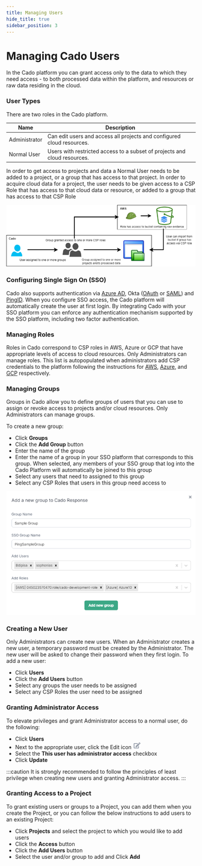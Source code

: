 ```yaml
---
title: Managing Users
hide_title: true
sidebar_position: 3
---
```

# Managing Cado Users
In the Cado platform you can grant access only to the data to which they need access - to both processed data within the platform, and resources or raw data residing in the cloud. 

### User Types
There are two roles in the Cado platform. 

| Name | Description |
| ---- | ----------- |
| Administrator | Can edit users and access all projects and configured cloud resources. |
| Normal User | Users with restricted access to a subset of projects and cloud resources. |

In order to get access to projects and data a Normal User needs to be added to a project, or a group that has access to that project. In order to acquire cloud data for a project, the user needs to be given access to a CSP Role that has access to that cloud data or resource, or added to a group that has access to that CSP Role


![Users-Groups-Roles](/img/users-groups-roles.png)

### Configuring Single Sign On (SSO)
Cado also supports authentication via [Azure AD](sso/azure-ad.md), Okta ([OAuth](sso/okta.md) or [SAML](sso/okta_saml.md)) and [PingID](sso/ping_saml.md). When you configure SSO access, the Cado platform will automatically create the user at first login. By integrating Cado with your SSO platform you can enforce any authentication mechanism supported by the SSO platform, including two factor authentication.

### Managing Roles
Roles in Cado correspond to CSP roles in AWS, Azure or GCP that have appropriate levels of access to cloud resources. Only Administrators can manage roles. This list is autopopulated when administrators add CSP credentials to the platform following the instructions for [AWS](/cado-response/deploy/aws/iam/cross-account-creation#adding-the-role-to-cado), [Azure](/cado-response/deploy/azure/azure-cross-tenancy-subscriptions#registering-credentials-within-cado), and [GCP](/cado-response/deploy/gcp/gcp-settings#entering-settings) respectively.

### Managing Groups
Groups in Cado allow you to define groups of users that you can use to assign or revoke access to projects and/or cloud resources. Only Administrators can manage groups. 

To create a new group:
- Click **Groups**
- Click the **Add Group** button
- Enter the name of the group
- Enter the name of a group in your SSO platform that corresponds to this group. When selected, any members of your SSO group that log into the Cado Platform will automatically be joined to this group
- Select any users that need to assigned to this group
- Select any CSP Roles that users in this group need access to

![Groups](/img/groups.png)

### Creating a New User
Only Administrators can create new users.  When an Administrator creates a new user, a temporary password must be created by the Administrator.  The new user will be asked to change their password when they first login.
To add a new user:
- Click **Users** 
- Click the **Add Users** button
- Select any groups the user needs to be assigned
- Select any CSP Roles the user need to be assigned

### Granting Administrator Access
To elevate privileges and grant Administrator access to a normal user, do the following:
- Click **Users**
- Next to the appropriate user, click the Edit icon ![Edit](/img/edit.png)
- Select the **This user has administrator access** checkbox
- Click **Update**

:::caution
It is strongly recommended to follow the principles of least privilege when creating new users and granting Administrator access.
:::

### Granting Access to a Project
To grant existing users or groups to a Project, you can add them when you create the Project, or you can follow the below instructions to add users to an existing Project:
- Click **Projects** and select the project to which you would like to add users
- Click the **Access** button 
- Click the **Add Users** button
- Select the user and/or group to add and Click **Add**

